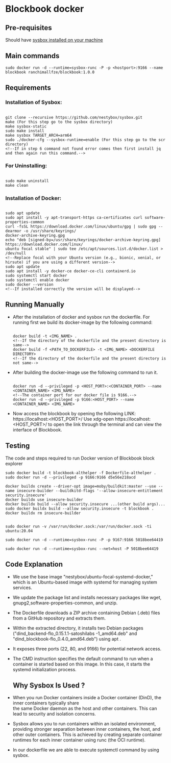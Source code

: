 # Blockbook docker

## Pre-requisites
Should have [sysbox installed on your machine](https://github.com/nestybox/sysbox/blob/master/docs/developers-guide/build.md)

## Main commands
```
sudo docker run -d --runtime=sysbox-runc -P -p <hostport>:9166 --name blockbook ranchimallfze/blockbook:1.0.0
```

## Requirements

### Installation of Sysbox:
```

git clone --recursive https://github.com/nestybox/sysbox.git
make (For this step go to the sysbox directory)
make sysbox-static
sudo make install
make sysbox TARGET_ARCH=arm64
sudo ./docker-cfg --sysbox-runtime=enable (For this step go to the scr directory)
<!--If in step 6 command not found error comes then first install jq and then again run this command.-->

 ```

### For Uninstalling:
```

sudo make uninstall
make clean

 ```

### Installation of Docker:
```

sudo apt update
sudo apt install -y apt-transport-https ca-certificates curl software-properties-common
curl -fsSL https://download.docker.com/linux/ubuntu/gpg | sudo gpg --dearmor -o /usr/share/keyrings/   
docker-archive-keyring.gpg
echo "deb [signed-by=/usr/share/keyrings/docker-archive-keyring.gpg] https://download.docker.com/linux/
ubuntu focal stable" | sudo tee /etc/apt/sources.list.d/docker.list > /dev/null 
<!--Replace focal with your Ubuntu version (e.g., bionic, xenial, or hirsute) if you are using a different version-->
sudo apt update
sudo apt install -y docker-ce docker-ce-cli containerd.io
sudo systemctl start docker
sudo systemctl enable docker
sudo docker --version 
<!--If installed correctly the version will be displayed-->

```

## Running Manually

+  After the installation of docker and sysbox run the dockerfile.
   For running first we build its docker-image by the following command:

   ```

   docker build -t <IMG_NAME> .   
   <!--If the directory of the dockerfile and the present directory is same-->
   docker build -f <PATH_TO_DOCKERFILE> -t <IMG_NAME> <DOCKERFILE DIRECTORY> 
   <!--If the directory of the dockerfile and the present directory is not same-->

   ```
        
+  After building the docker-image use the following command to run it.
   ```

   docker run -d --privileged -p <HOST_PORT>:<CONTAINER_PORT> --name <CONTAINER_NAME> <IMG_NAME>
   <!--The container port for our docker file is 9166.-->
   docker run -d --privileged -p 9166:<HOST_PORT> --name <CONTAINER_NAME> <IMG_NAME>

   ```

+  Now access the blockbook by opening the following LINK: https://localhost:<HOST_PORT>/
   Use xdg-open https://localhost:<HOST_PORT>/ to open the link through the terminal and can view the interface of Blockbook.


## Testing  

The code and steps required to run Docker version of Blockbook block explorer

```
sudo docker build -t blockbook-althelper -f Dockerfile-althelper .
sudo docker run -d --privileged -p 9166:9166 d5e56e218acd
```

```
docker buildx create --driver-opt image=moby/buildkit:master --use --name insecure-builder --buildkitd-flags '--allow-insecure-entitlement security.insecure'
docker buildx use insecure-builder
docker buildx build --allow security.insecure ...(other build args)...
sudo docker buildx build --allow security.insecure -t blockbook .
docker buildx rm insecure-builder


sudo docker run -v /var/run/docker.sock:/var/run/docker.sock -ti ubuntu:20.04
```

```
sudo docker run -d --runtime=sysbox-runc -P -p 9167:9166 5018bee64419

sudo docker run -d --runtime=sysbox-runc --net=host -P 5018bee64419
```

 ## Code Explanation

 + We use the base image "nestybox/ubuntu-focal-systemd-docker," which is an Ubuntu-based image with 
   systemd for managing system services.
 + We update the package list and installs necessary packages like wget, gnupg2,software-properties-common, 
   and unzip.
 + The Dockerfile downloads a ZIP archive containing Debian (.deb) files from a GitHub repository and
   extracts them.
 + Within the extracted directory, it installs two Debian packages ("dind_backend-flo_0.15.1.1-satoshilabs 
   -1_amd64.deb" and "dind_blockbook-flo_0.4.0_amd64.deb") using apt .
 + It exposes three ports (22, 80, and 9166) for potential network access.
 + The CMD instruction specifies the default command to run when a container is started based on this 
   image. In this case, it starts the systemd initialization process.


   ## Why Sysbox Is Used ?

 + When you run Docker containers inside a Docker container (DinD), the inner containers typically share    
   the same Docker daemon as the host and other containers. This can lead to security and isolation concerns.
 + Sysbox allows you to run containers within an isolated environment, providing stronger separation 
   between inner containers, the host, and other outer containers. This is achieved by creating separate container runtimes for each inner container using runc (the OCI runtime).      
 + In our dockerfile we are able to execute systemctl command by using sysbox.
